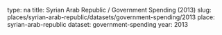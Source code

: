 type: na
title: Syrian Arab Republic / Government Spending (2013)
slug: places/syrian-arab-republic/datasets/government-spending/2013
place: syrian-arab-republic
dataset: government-spending
year: 2013
